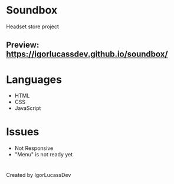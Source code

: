 # Soundbox
 Headset store project
 
 ## Preview: https://igorlucassdev.github.io/soundbox/
 
 # Languages
 <ul>
  <li> HTML
  <li> CSS
  <li> JavaScript
 </ul>
 
# Issues

 <ul>
  <li> Not Responsive
  <li> "Menu" is not ready yet
 </ul>
 
 # 
<p>Created by IgorLucassDev</p>



